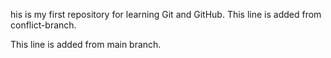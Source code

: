 his is my first repository for learning Git and GitHub.
This line is added from conflict-branch.



This line is added from main branch.